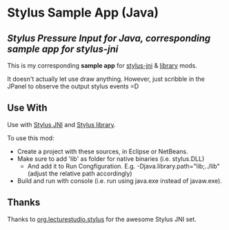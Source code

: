 # Stylus Sample App (Java)
## _Stylus Pressure Input for Java, corresponding **sample app** for **stylus-jni**_

This is my corresponding **sample app** for [stylus-jni](https://github.com/sdneon/stylus-jni) & [library](https://github.com/sdneon/stylus-lib) mods.

It doesn't actually let use draw anything.
However, just scribble in the JPanel to observe the output stylus events =D

## Use With

Use with [Stylus JNI](https://github.com/sdneon/stylus-jni) and [Stylus library](https://github.com/sdneon/stylus-lib).

To use this mod:
* Create a project with these sources, in Eclipse or NetBeans.
* Make sure to add 'lib' as folder for native binaries (i.e. stylus.DLL)
  * And add it to Run Congfiguration. E.g. -Djava.library.path="lib;../lib" (adjust the relative path accordingly)
* Build and run with console (i.e. run using java.exe instead of javaw.exe).

## Thanks

Thanks to [org.lecturestudio.stylus](https://github.com/lectureStudio/stylus) for the awesome Stylus JNI set.